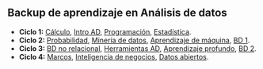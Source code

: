 ## Backup de aprendizaje en Análisis de datos

 <ul>
    <li><strong>Ciclo 1:</strong>
        <a href="https://github.com/eduudebx/analisis-datos/tree/main/ciclo-1/matematica">Cálculo</a>, 
        <a href="https://github.com/eduudebx/analisis-datos/tree/main/ciclo-1/intro-ad">Intro AD</a>, 
        <a href="https://github.com/eduudebx/analisis-datos/tree/main/ciclo-1/programacion">Programación</a>, 
        <a href="https://github.com/eduudebx/analisis-datos/tree/main/ciclo-1/estadistica">Estadística</a>.
    </li>
    <li><strong>Ciclo 2:</strong>
        <a href="">Probabilidad</a>, 
        <a href="">Minería de datos</a>, 
        <a href="">Aprendizaje de máquina</a>, 
        <a href="">BD 1</a>.
    </li>
    <li><strong>Ciclo 3:</strong>
        <a href="">BD no relacional</a>, 
        <a href="">Herramientas AD</a>, 
        <a href="">Aprendizaje profundo</a>, 
        <a href="">BD 2</a>.
    </li>
    <li><strong>Ciclo 4:</strong>
        <a href="">Marcos</a>, 
        <a href="">Inteligencia de negocios</a>, 
        <a href="">Datos abiertos</a>.
    </li>
</ul>
